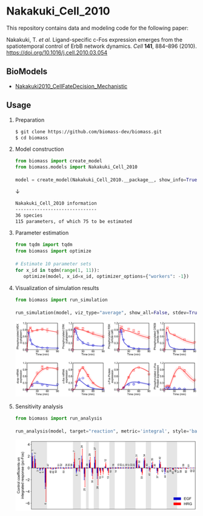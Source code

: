 # Nakakuki_Cell_2010

This repository contains data and modeling code for the following paper:

Nakakuki, T. _et al._ Ligand-specific c-Fos expression emerges from the spatiotemporal control of ErbB network dynamics. _Cell_ **141**, 884–896 (2010). https://doi.org/10.1016/j.cell.2010.03.054

## BioModels

- [Nakakuki2010_CellFateDecision_Mechanistic](https://www.ebi.ac.uk/biomodels/BIOMD0000000250)

## Usage

1. Preparation

   ```
   $ git clone https://github.com/biomass-dev/biomass.git
   $ cd biomass
   ```

2. Model construction

   ```python
   from biomass import create_model
   from biomass.models import Nakakuki_Cell_2010

   model = create_model(Nakakuki_Cell_2010.__package__, show_info=True)
   ```

   ↓

   ```
   Nakakuki_Cell_2010 information
   ------------------------------
   36 species
   115 parameters, of which 75 to be estimated
   ```

3. Parameter estimation

   ```python
   from tqdm import tqdm
   from biomass import optimize

   # Estimate 10 parameter sets
   for x_id in tqdm(range(1, 11)):
      optimize(model, x_id=x_id, optimizer_options={"workers": -1})
   ```

4. Visualization of simulation results

   ```python
   from biomass import run_simulation

   run_simulation(model, viz_type="average", show_all=False, stdev=True)
   ```

   ![simulation_average](https://raw.githubusercontent.com/biomass-dev/biomass/master/docs/_static/img/simulation_average.png)

5. Sensitivity analysis

   ```python
   from biomass import run_analysis

   run_analysis(model, target="reaction", metric='integral', style='barplot')
   ```

   ![sensitivity_PcFos](https://raw.githubusercontent.com/biomass-dev/biomass/master/docs/_static/img/sensitivity_PcFos.png)

